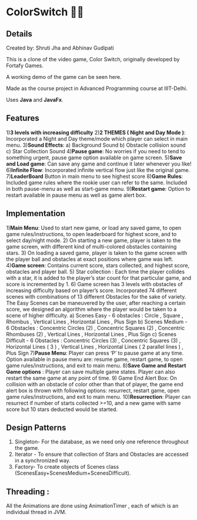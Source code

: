 # ColorSwitch 🌈🌈

## Details

Created by: Shruti Jha and Abhinav Gudipati

This is a clone of the video game, Color Switch, originally developed by Fortafy Games.

A working demo of the game can be seen here.

Made as the course project in Advanced Programming course at IIIT-Delhi.

Uses **Java** and **JavaFx**.

## Features

1)**3 levels with increasing difficulty**
2)**2 THEMES ( Night and Day Mode )**:
   Incorporated a Night and Day theme/mode which player can select in main menu.
3)**Sound Effects**:
  a) Background Sound
  b) Obstacle collision sound
  c) Star Collection Sound
4)**Pause game**:
   No worries if you need to tend to something urgent, pause game option available on game screen.
5)**Save and Load game**:
   Can save any game and continue it later whenever you like!
6)**Infinite Flow**:
   Incorporated infinite vertical flow just like the original game.
7)**LeaderBoard**
   Button in main menu to see highest score
8)**Game Rules**:
   Included game rules where the rookie user can refer to the same. Included in both pause-menu as well as start-game menu.
9)**Restart game**:
   Option to restart available in pause menu as well as game alert box.


## Implementation

 1)**Main Menu**: Used to start new game, or load any saved game, to open game rules/instructions, to open leaderboard for highest score, and
   to select day/night mode.
 2) On starting a new game, player is taken to the game screen, with different kind of multi-colored obstacles containing stars.
 3) On loading a saved game, player is taken to the game screen with the player ball and obstacles at exact positions where game was left.
 4)**Game screen**: Contains current score, stars collected, and highest score, obstacles and player ball.
 5) Star collection : Each time the player collides with a star, it is added to the player’s star count for that particular game, and score is
 incremented by 1.
 6) Game screen has 3 levels with obstacles of increasing difficulty based on player’s score. Incorporated 74 different scenes with combinations of 13 different
   Obstacles for the sake of variety. The Easy Scenes can be maneuvered by the user, after reaching a certain score, we designed an algorithm where the player would be taken to    a scene of higher difficulty.
   a) Scenes Easy - 6 obstacles : Circle , Square , Rhombus , Vertical Lines , Horizontal Lines , Plus Sign
   b) Scenes Medium - 6 Obstacles : Concentric Circles (2) , Concentric Squares (2) , Concentric Rhombuses (2) , Vertical Lines ,
   Horizontal Lines , Plus Sign
   c) Scenes Difficult - 6 Obstacles : Concentric Circles (3) , Concentric Squares (3) , Horizontal Lines ( 3 ) , Vertical Lines , Horizontal
   Lines ( 2 parallel lines ) , Plus Sign
 7)**Pause Menu**: Player can press ‘P’ to pause game at any time. Option available in pause menu are: resume game, restart game, to open
 game rules/instructions, and exit to main menu.
 8)**Save Game and Restart Game options** : Player can save multiple game states. Player can also restart the same game at any point of time.
 9) Game End Alert Box: On collision with an obstacle of color other than that of player, the game end alert box is thrown with following
 options: resurrect, restart game, open game rules/instructions, and exit to main menu.
 10)**Resurrection**: Player can resurrect if number of starts collected >=10, and a new game with same score but 10 stars deducted would be
 started.
 
 ## Design Patterns
 
 1) Singleton- For the database, as we need only one reference throughout the game.
 2) Iterator - To ensure that collection of Stars and Obstacles are accessed in a synchronized way.
 3) Factory- To create objects of Scenes class (ScenesEasy+ScenesMedium+ScenesDifficult).
 
 ## Threading : 
 All the Animations are done using AnimationTimer , each of which is an individual thread in JVM.
 
 ## 

